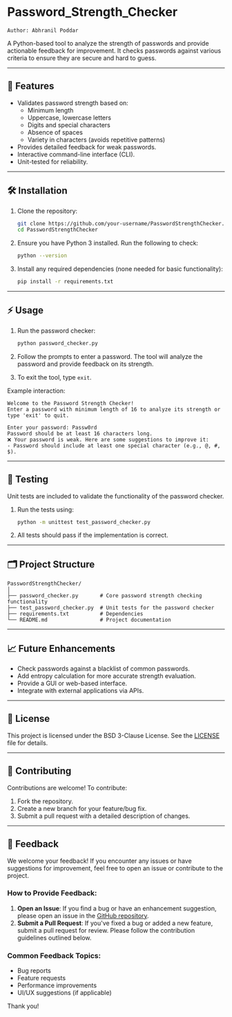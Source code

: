 # Password_Strength_Checker
    Author: Abhranil Poddar

A Python-based tool to analyze the strength of passwords and provide actionable feedback for improvement. It checks passwords against various criteria to ensure they are secure and hard to guess.

---

## 🚀 Features

- Validates password strength based on:
  - Minimum length
  - Uppercase, lowercase letters
  - Digits and special characters
  - Absence of spaces
  - Variety in characters (avoids repetitive patterns)
- Provides detailed feedback for weak passwords.
- Interactive command-line interface (CLI).
- Unit-tested for reliability.

---

## 🛠️ Installation

1. Clone the repository:
   ```bash
   git clone https://github.com/your-username/PasswordStrengthChecker.git
   cd PasswordStrengthChecker
   ```

2. Ensure you have Python 3 installed. Run the following to check:
   ```bash
   python --version
   ```

3. Install any required dependencies (none needed for basic functionality):
   ```bash
   pip install -r requirements.txt
   ```

---

## ⚡ Usage

1. Run the password checker:
   ```bash
   python password_checker.py
   ```

2. Follow the prompts to enter a password. The tool will analyze the password and provide feedback on its strength.

3. To exit the tool, type `exit`.

Example interaction:
```
Welcome to the Password Strength Checker!
Enter a password with minimum length of 16 to analyze its strength or type 'exit' to quit.

Enter your password: Passw0rd
Password should be at least 16 characters long.
❌ Your password is weak. Here are some suggestions to improve it:
- Password should include at least one special character (e.g., @, #, $).
```

---

## 🧪 Testing

Unit tests are included to validate the functionality of the password checker.

1. Run the tests using:
   ```bash
   python -m unittest test_password_checker.py
   ```

2. All tests should pass if the implementation is correct.

---

## 🗂 Project Structure

```
PasswordStrengthChecker/
│
├── password_checker.py       # Core password strength checking functionality
├── test_password_checker.py  # Unit tests for the password checker
├── requirements.txt          # Dependencies
└── README.md                 # Project documentation
```

---

## 📈 Future Enhancements

- Check passwords against a blacklist of common passwords.
- Add entropy calculation for more accurate strength evaluation.
- Provide a GUI or web-based interface.
- Integrate with external applications via APIs.

---

## 🐜 License

This project is licensed under the BSD 3-Clause License. See the [LICENSE](LICENSE) file for details.

---

## 🤝 Contributing

Contributions are welcome! To contribute:
1. Fork the repository.
2. Create a new branch for your feature/bug fix.
3. Submit a pull request with a detailed description of changes.

---

## 💬 Feedback

We welcome your feedback! If you encounter any issues or have suggestions for improvement, feel free to open an issue or contribute to the project.

### How to Provide Feedback:
1. **Open an Issue**: If you find a bug or have an enhancement suggestion, please open an issue in the [GitHub repository](https://github.com/your-username/PasswordStrengthChecker/issues).
2. **Submit a Pull Request**: If you've fixed a bug or added a new feature, submit a pull request for review. Please follow the contribution guidelines outlined below.

### Common Feedback Topics:
- Bug reports
- Feature requests
- Performance improvements
- UI/UX suggestions (if applicable)

Thank you!
